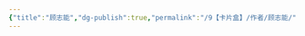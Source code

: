```yaml
---
{"title":"顾志能","dg-publish":true,"permalink":"/9【卡片盒】/作者/顾志能/","dgPassFrontmatter":true,"noteIcon":""}
---
```



